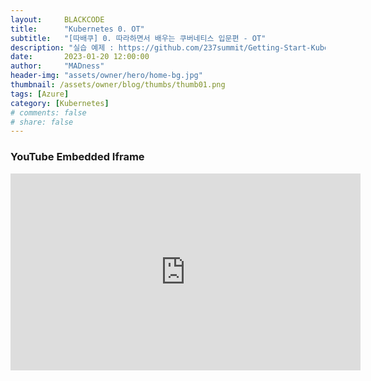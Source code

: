 ```yaml
---
layout:     BLACKCODE
title:      "Kubernetes 0. OT"
subtitle:   "[따배쿠] 0. 따라하면서 배우는 쿠버네티스 입문편 - OT"
description: "실습 예제 : https://github.com/237summit/Getting-Start-Kubernetes"
date:       2023-01-20 12:00:00
author:     "MADness"
header-img: "assets/owner/hero/home-bg.jpg"
thumbnail: /assets/owner/blog/thumbs/thumb01.png
tags: [Azure]
category: [Kubernetes]
# comments: false
# share: false
---
```


### YouTube Embedded Iframe

<iframe width="560" height="315" src="https://www.youtube.com/embed/6n5obRKsCRQ?list=PLApuRlvrZKohaBHvXAOhUD-RxD0uQ3z0c" title="[따배쿠] 0. 따라하면서 배우는 쿠버네티스 입문편 - OT" frameborder="0" allow="accelerometer; autoplay; clipboard-write; encrypted-media; gyroscope; picture-in-picture; web-share" allowfullscreen></iframe>

<br>